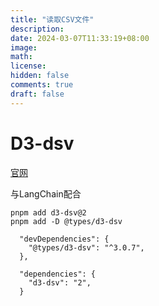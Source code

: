 ```yaml
---
title: "读取CSV文件"
description: 
date: 2024-03-07T11:33:19+08:00
image: 
math: 
license: 
hidden: false
comments: true
draft: false
---
```




# D3-dsv

[官网](https://www.npmjs.com/package/d3-dsv)

与LangChain配合

```
pnpm add d3-dsv@2
pnpm add -D @types/d3-dsv
```



```
  "devDependencies": {
    "@types/d3-dsv": "^3.0.7",
  },
  
  "dependencies": {
    "d3-dsv": "2",
  }
```

